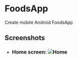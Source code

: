 # FoodsApp
Create mobile Android FoodsApp

## Screenshots
- ### Home screen: ![Home](https://github.com/hmtri-it/FoodsApp/blob/master/screenshots/device-2019-07-19-211137.png)

